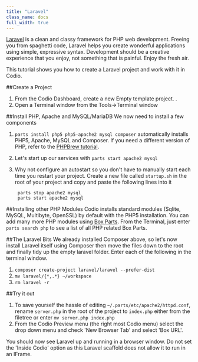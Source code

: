 ```yaml
---
title: "Laravel"
class_name: docs
full_width: true
---
```


[Laravel](http://laravel.com/) is a clean and classy framework for PHP web development. Freeing you from spaghetti code, Laravel helps you create wonderful applications using simple, expressive syntax. Development should be a creative experience that you enjoy, not something that is painful. Enjoy the fresh air.

This tutorial shows you how to create a Laravel project and work with it in Codio.

##Create a Project

1. From the Codio Dashboard, create a new Empty template project. .
1. Open a Terminal window from the Tools->Terminal window


##Install PHP, Apache and MySQL/MariaDB
We now need to install a few components

1. `parts install php5 php5-apache2 mysql composer` automatically installs PHP5, Apache, MySQL and Composer. If you need a different version of PHP, refer to the [PHPBrew tutorial](../php-brew).
1. Let's start up our services with `parts start apache2 mysql`
1. Why not configure an autostart so you don't have to manually start each time you restart your project. Create a new file called `startup.sh` in the root of your project and copy and paste the following lines into it

        parts stop apache2 mysql
        parts start apache2 mysql

##Installing other PHP Modules
Codio installs standard modules (Sqlite, MySQL, Multibyte, OpenSSL) by default with the PHP5 installation. You can add many more PHP modules using [Box Parts](/docs/ide/boxes/box-parts). From the Terminal, just enter `parts search php` to see a list of all PHP related Box Parts.

##The Laravel Bits
We already installed Composer above, so let's now install Laravel itself using Composer then move the files down to the root and finally tidy up the empty laravel folder. Enter each of the following in the terminal window.

1. `composer create-project laravel/laravel --prefer-dist`
1. `mv laravel/{*,.*} ~/workspace`
1. `rm laravel -r`

##Try it out

1. To save yourself the hassle of editing `~/.parts/etc/apache2/httpd.conf`, rename `server.php` in the root of the project to `index.php` either from the filetree or enter `mv server.php index.php`
1. From the Codio Preview menu (the right most Codio menu) select the drop down menu and check 'New Browser Tab' and select 'Box URL'.

You should now see Laravel up and running in a browser window. Do not set the 'Inside Codio' option as this Laravel scaffold does not allow it to run in an IFrame.
